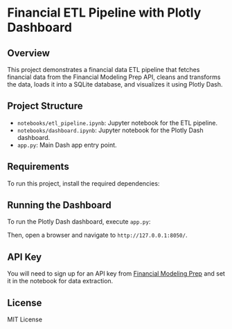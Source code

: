 # Financial ETL Pipeline with Plotly Dashboard

## Overview
This project demonstrates a financial data ETL pipeline that fetches financial data from the Financial Modeling Prep API, cleans and transforms the data, loads it into a SQLite database, and visualizes it using Plotly Dash.

## Project Structure
- `notebooks/etl_pipeline.ipynb`: Jupyter notebook for the ETL pipeline.
- `notebooks/dashboard.ipynb`: Jupyter notebook for the Plotly Dash dashboard.
- `app.py`: Main Dash app entry point.

## Requirements
To run this project, install the required dependencies:


## Running the Dashboard
To run the Plotly Dash dashboard, execute `app.py`:


Then, open a browser and navigate to `http://127.0.0.1:8050/`.

## API Key
You will need to sign up for an API key from [Financial Modeling Prep](https://financialmodelingprep.com/) and set it in the notebook for data extraction.

## License
MIT License


